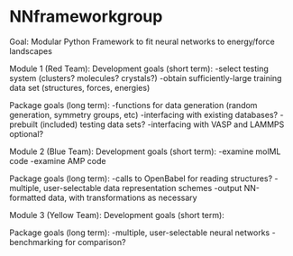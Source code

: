 # NNframeworkgroup

Goal: Modular Python Framework to fit neural networks to energy/force landscapes

Module 1 (Red Team):
Development goals (short term):
-select testing system (clusters? molecules? crystals?)
-obtain sufficiently-large training data set (structures, forces, energies)

Package goals (long term):
-functions for data generation (random generation, symmetry groups, etc)
-interfacing with existing databases?
-prebuilt (included) testing data sets?
-interfacing with VASP and LAMMPS optional?

Module 2 (Blue Team):
Development goals (short term):
-examine molML code
-examine AMP code

Package goals (long term):
-calls to OpenBabel for reading structures?
-multiple, user-selectable data representation schemes
-output NN-formatted data, with transformations as necessary

Module 3 (Yellow Team):
Development goals (short term):


Package goals (long term):
-multiple, user-selectable neural networks
-benchmarking for comparison?
